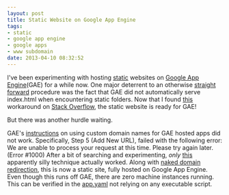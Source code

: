 ```yaml
---
layout: post
title: Static Website on Google App Engine
tags: 
- static
- google app engine
- google apps
- www subdomain
date: 2013-04-10 08:32:52
---
```


I've been experimenting with hosting [static](https://developers.google.com/appengine/docs/python/gettingstarted/staticfiles) websites on [Google App Engine](https://developers.google.com/appengine/)(GAE) for a while now. One major deterrent to an otherwise [straight](https://github.com/scharan/scharan.github.com/blob/master/app.yaml) [forward](https://github.com/scharan/scharan.github.com/blob/master/Makefile#L25) procedure was the fact that GAE did not automatically serve index.html when encountering static folders. Now that I found [this](https://github.com/scharan/scharan.github.com/blob/master/app.yaml#L16) workaround on [Stack Overflow](http://stackoverflow.com/a/6566464/162471), the static website is ready for GAE!

But there was another hurdle waiting.

GAE's [instructions](https://developers.google.com/appengine/docs/domain) on using custom domain names for GAE hosted apps did not work. Specifically, Step 5 (Add New URL), failed with the following error:
    We are unable to process your request at this time. Please try again later. (Error #1000)
After a bit of searching and experimenting, _*only*_ [this]( https://code.google.com/p/googleappengine/issues/detail?id=5021#c13) apparently silly technique actually worked. Along with [naked domain redirection](https://support.google.com/a/bin/answer.py?hl=en&answer=2518373), this is now a static site, fully hosted on Google App Engine. Even though this runs off GAE, there are zero machine instances running. This can be verified in the [app.yaml](https://github.com/scharan/scharan.github.com/blob/master/app.yaml) not relying on any executable script.

